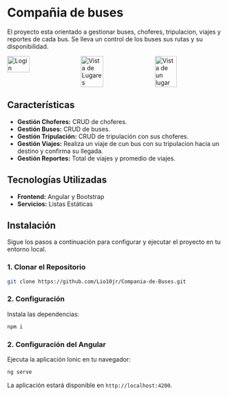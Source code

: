 # Compañia de buses

El proyecto esta orientado a gestionar buses, choferes, tripulacion, viajes y reportes de cada bus. Se lleva un control de los buses sus rutas y su disponibilidad.

<div style="display: flex; justify-content: space-between;">
  <img src="https://github.com/user-attachments/assets/3ea5a5e8-0d96-4377-b995-e820b0156963" alt="Login" style="width: 32%; height: auto;"/>
  <img src="https://github.com/user-attachments/assets/4e608f65-52ea-43f6-a1a7-681fcc4a5072" alt="Vista de Lugares" style="width: 32%; height: auto;"/>
  <img src="https://github.com/user-attachments/assets/eb56715d-d709-4bfb-aaf0-cc198db5d15a" alt="Vista de un lugar" style="width: 32%; height: auto;"/>
</div>

## Características

- **Gestión Choferes:** CRUD de choferes.
- **Gestión Buses:** CRUD  de buses.
- **Gestión Tripulación:** CRUD de tripulación con sus choferes.
- **Gestión Viajes:** Realiza un viaje de cun bus con su tripulacion hacia un destino y confirma su llegada.
- **Gestión Reportes:** Total de viajes y promedio de viajes.

## Tecnologías Utilizadas

- **Frontend:** Angular y Bootstrap
- **Servicios:** Listas Estáticas

## Instalación

Sigue los pasos a continuación para configurar y ejecutar el proyecto en tu entorno local.

### 1. Clonar el Repositorio

  ```bash
  git clone https://github.com/Lio10jr/Compania-de-Buses.git
  ```

### 2. Configuración

Instala las dependencias:

  ```bash
  npm i
  ```

### 2. Configuración del Angular

Ejecuta la aplicación Ionic en tu navegador:

  ```bash
  ng serve
  ```
La aplicación estará disponible en `http://localhost:4200`.

